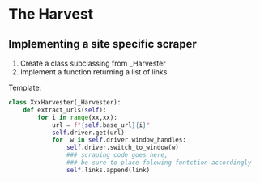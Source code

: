 # The Harvest

## Implementing a site specific scraper

1. Create a class subclassing from \_Harvester
2. Implement a function returning a list of links

Template:
```python
class XxxHarvester(_Harvester):
    def extract_urls(self):
        for i in range(xx,xx):
            url = f"{self.base_url}{i}"
            self.driver.get(url)
            for  w in self.driver.window_handles:
                self.driver.switch_to_window(w)
                ### scraping code goes here,
                ### be sure to place folowing funtction accordingly
                self.links.append(link)
```
